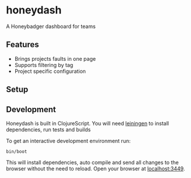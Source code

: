 # honeydash

A Honeybadger dashboard for teams

## Features

- Brings projects faults in one page
- Supports filtering by tag
- Project specific configuration

## Setup

## Development

Honeydash is built in ClojureScript. You will need [leiningen](http://leiningen.org/)
to install dependencies, run tests and builds

To get an interactive development environment run:

    bin/boot

This will install dependencies, auto compile and send all changes to the browser
without the need to reload.
Open your browser at [localhost:3449](http://localhost:3449/).
